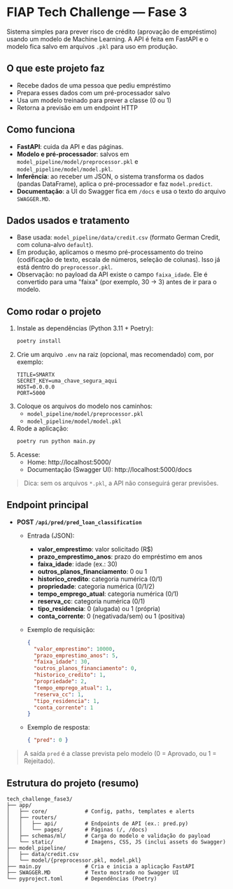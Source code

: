# FIAP Tech Challenge — Fase 3

Sistema simples para prever risco de crédito (aprovação de empréstimo) usando um modelo de Machine Learning. A API é feita em FastAPI e o modelo fica salvo em arquivos `.pkl` para uso em produção.

## O que este projeto faz

- Recebe dados de uma pessoa que pediu empréstimo
- Prepara esses dados com um pré-processador salvo
- Usa um modelo treinado para prever a classe (0 ou 1)
- Retorna a previsão em um endpoint HTTP

## Como funciona

- **FastAPI**: cuida da API e das páginas.
- **Modelo e pré-processador**: salvos em `model_pipeline/model/preprocessor.pkl` e `model_pipeline/model/model.pkl`.
- **Inferência**: ao receber um JSON, o sistema transforma os dados (pandas DataFrame), aplica o pré-processador e faz `model.predict`.
- **Documentação**: a UI do Swagger fica em `/docs` e usa o texto do arquivo `SWAGGER.MD`.

## Dados usados e tratamento

- Base usada: `model_pipeline/data/credit.csv` (formato German Credit, com coluna-alvo `default`).
- Em produção, aplicamos o mesmo pré-processamento do treino (codificação de texto, escala de números, seleção de colunas). Isso já está dentro do `preprocessor.pkl`.
- Observação: no payload da API existe o campo `faixa_idade`. Ele é convertido para uma "faixa" (por exemplo, 30 → 3) antes de ir para o modelo.

## Como rodar o projeto

1. Instale as dependências (Python 3.11 + Poetry):
   ```bash
   poetry install
   ```
2. Crie um arquivo `.env` na raiz (opcional, mas recomendado) com, por exemplo:
   ```env
   TITLE=SMARTX
   SECRET_KEY=uma_chave_segura_aqui
   HOST=0.0.0.0
   PORT=5000
   ```
3. Coloque os arquivos do modelo nos caminhos:
   - `model_pipeline/model/preprocessor.pkl`
   - `model_pipeline/model/model.pkl`
4. Rode a aplicação:
   ```bash
   poetry run python main.py
   ```
5. Acesse:
   - Home: http://localhost:5000/
   - Documentação (Swagger UI): http://localhost:5000/docs

> Dica: sem os arquivos `*.pkl`, a API não conseguirá gerar previsões.

## Endpoint principal

- **POST `/api/pred/pred_loan_classification`**
  - Entrada (JSON):
    - **valor_emprestimo**: valor solicitado (R$)
    - **prazo_emprestimo_anos**: prazo do empréstimo em anos
    - **faixa_idade**: idade (ex.: 30)
    - **outros_planos_financiamento**: 0 ou 1
    - **historico_credito**: categoria numérica (0/1)
    - **propriedade**: categoria numérica (0/1/2)
    - **tempo_emprego_atual**: categoria numérica (0/1)
    - **reserva_cc**: categoria numérica (0/1)
    - **tipo_residencia**: 0 (alugada) ou 1 (própria)
    - **conta_corrente**: 0 (negativada/sem) ou 1 (positiva)

  - Exemplo de requisição:
    ```json
    {
      "valor_emprestimo": 10000,
      "prazo_emprestimo_anos": 5,
      "faixa_idade": 30,
      "outros_planos_financiamento": 0,
      "historico_credito": 1,
      "propriedade": 2,
      "tempo_emprego_atual": 1,
      "reserva_cc": 1,
      "tipo_residencia": 1,
      "conta_corrente": 1
    }
    ```

  - Exemplo de resposta:
    ```json
    { "pred": 0 }
    ```

> A saída `pred` é a classe prevista pelo modelo (0 = Aprovado, ou 1 = Rejeitado).

## Estrutura do projeto (resumo)

```
tech_challenge_fase3/
├── app/
│   ├── core/            # Config, paths, templates e alerts
│   ├── routers/
│   │   ├── api/         # Endpoints de API (ex.: pred.py)
│   │   └── pages/       # Páginas (/, /docs)
│   ├── schemas/ml/      # Carga do modelo e validação do payload
│   └── static/          # Imagens, CSS, JS (inclui assets do Swagger)
├── model_pipeline/
│   ├── data/credit.csv
│   └── model/{preprocessor.pkl, model.pkl}
├── main.py              # Cria e inicia a aplicação FastAPI
├── SWAGGER.MD           # Texto mostrado no Swagger UI
└── pyproject.toml       # Dependências (Poetry)
```


